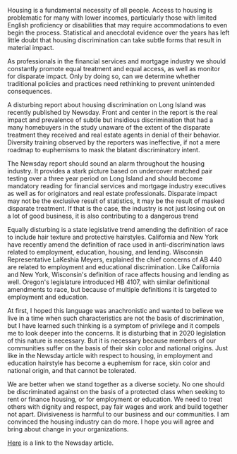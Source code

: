 Housing is a fundamental necessity of all people. Access to housing is problematic for many with lower incomes, particularly those with limited English proficiency or disabilities that may require accommodations to even begin the process. Statistical and anecdotal evidence over the years has left little doubt that housing discrimination can take subtle forms that result in material impact.

As professionals in the financial services and mortgage industry we should constantly promote equal treatment and equal access, as well as monitor for disparate impact. Only by doing so, can we determine whether traditional policies and practices need rethinking to prevent unintended consequences.

A disturbing report about housing discrimination on Long Island was recently published by Newsday. Front and center in the report is the real impact and prevalence of subtle but insidious discrimination that had a many homebuyers in the study unaware of the extent of the disparate treatment they received and real estate agents in denial of their behavior. Diversity training observed by the reporters was ineffective, if not a mere roadmap to euphemisms to mask the blatant discriminatory intent.

The Newsday report should sound an alarm throughout the housing industry. It provides a stark picture based on undercover matched pair testing over a three year period on Long Island and should become mandatory reading for financial services and mortgage industry executives as well as for originators and real estate professionals. Disparate impact may not be the exclusive result of statistics, it may be the result of masked disparate treatment. If that is the case, the industry is not just losing out on a lot of good business, it is also contributing to a dangerous trend

Equally disturbing is a state legislative trend amending the definition of race to include hair texture and protective hairstyles. California and New York have recently amend the definition of race used in anti-discrimination laws related to employment, education, housing, and lending. Wisconsin Representative LaKeshia Meyers, explained the chief concerns of AB 440 are related to employment and educational discrimination. Like California and New York, Wisconsin's definition of race affects housing and lending as well. Oregon's legislature introduced HB 4107, with similar definitional amendments to race, but because of multiple definitions it is targeted to employment and education.

At first, I hoped this language was anachronistic and wanted to believe we live in a time when such characteristics are not the basis of discrimination, but I have learned such thinking is a symptom of privilege and it compels me to look deeper into the concerns. It is disturbing that in 2020 legislation of this nature is necessary. But it is necessary because members of our communities suffer on the basis of their skin color and national origins. Just like in the Newsday article with respect to housing, in employment and education hairstyle has become a euphemism for race, skin color and national origin, and that cannot be tolerated.

We are better when we stand together as a diverse society. No one should be discriminated against on the basis of a protected class when seeking to rent or finance housing, or for employment or education. We need to treat others with dignity and respect, pay fair wages and work and build together not apart. Divisiveness is harmful to our business and our communities. I am convinced the housing industry can do more. I hope you will agree and bring about change in your organizations.

[Here](https://projects.newsday.com/long-island/real-estate-agents-investigation/#open-paywall-message) is a link to the Newsday article.
